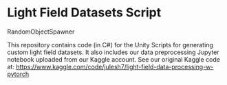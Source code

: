 # Light Field Datasets Script
RandomObjectSpawner

This repository contains code (in C#) for the Unity Scripts for generating custom light field datasets. It also includes our data preprocessing Jupyter notebook uploaded from our Kaggle account. See our original Kaggle code at: https://www.kaggle.com/code/julesh7/light-field-data-processing-w-pytorch

